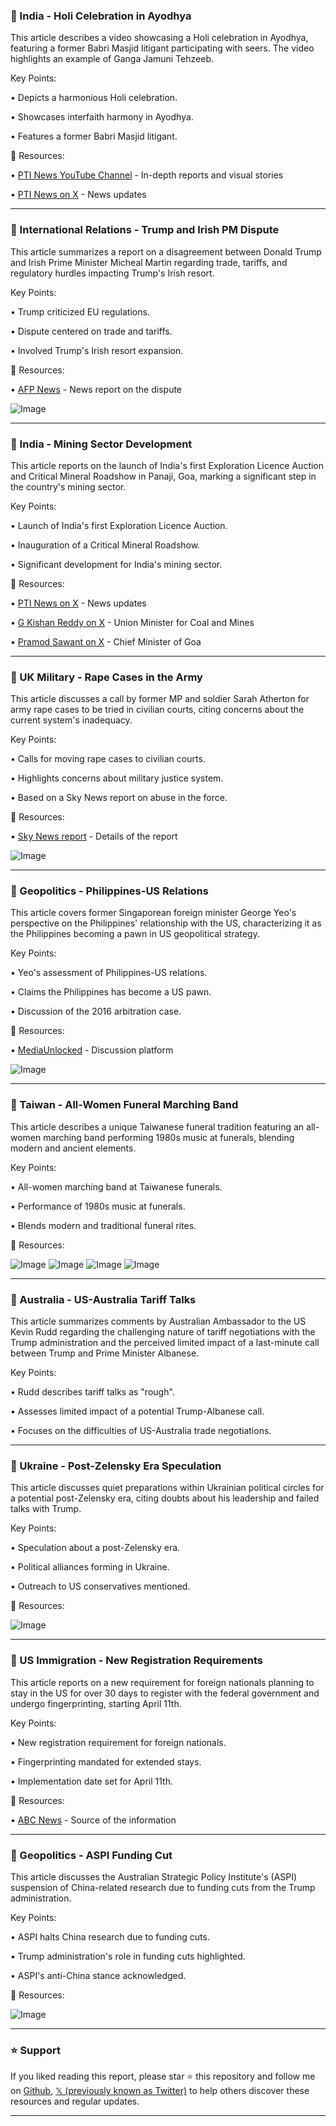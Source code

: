 ### 🤖 India - Holi Celebration in Ayodhya

This article describes a video showcasing a Holi celebration in Ayodhya, featuring a former Babri Masjid litigant participating with seers.  The video highlights an example of Ganga Jamuni Tehzeeb.


Key Points:

• Depicts a harmonious Holi celebration.

• Showcases interfaith harmony in Ayodhya.

• Features a former Babri Masjid litigant.


🔗 Resources:

• [PTI News YouTube Channel](https://youtu.be/QL6Fla5rXc4) - In-depth reports and visual stories

• [PTI News on X](https://x.com/PTI_News) - News updates


---
### 🤖 International Relations - Trump and Irish PM Dispute

This article summarizes a report on a disagreement between Donald Trump and Irish Prime Minister Micheal Martin regarding trade, tariffs, and regulatory hurdles impacting Trump's Irish resort.


Key Points:

• Trump criticized EU regulations.

• Dispute centered on trade and tariffs.

• Involved Trump's Irish resort expansion.


🔗 Resources:

• [AFP News](https://u.afp.com/SUWD) - News report on the dispute

![Image](https://pbs.twimg.com/media/Gl4V0-bakAAIYTw?format=jpg&name=small)


---
### 🚀 India - Mining Sector Development

This article reports on the launch of India's first Exploration Licence Auction and Critical Mineral Roadshow in Panaji, Goa, marking a significant step in the country's mining sector.


Key Points:

• Launch of India's first Exploration Licence Auction.

• Inauguration of a Critical Mineral Roadshow.

• Significant development for India's mining sector.


🔗 Resources:

• [PTI News on X](https://x.com/PTI_News) - News updates

• [G Kishan Reddy on X](https://x.com/kishanreddybjp) - Union Minister for Coal and Mines

• [Pramod Sawant on X](https://x.com/DrPramodPSawant) - Chief Minister of Goa


---
### 🤖 UK Military - Rape Cases in the Army

This article discusses a call by former MP and soldier Sarah Atherton for army rape cases to be tried in civilian courts, citing concerns about the current system's inadequacy.


Key Points:

• Calls for moving rape cases to civilian courts.

• Highlights concerns about military justice system.

• Based on a Sky News report on abuse in the force.


🔗 Resources:

• [Sky News report](https://trib.al/h9URSCf) - Details of the report

![Image](https://pbs.twimg.com/media/Gl58kX4XYAAkvmG.jpg)


---
### 🤖 Geopolitics - Philippines-US Relations

This article covers former Singaporean foreign minister George Yeo's perspective on the Philippines' relationship with the US, characterizing it as the Philippines becoming a pawn in US geopolitical strategy.


Key Points:

• Yeo's assessment of Philippines-US relations.

• Claims the Philippines has become a US pawn.

• Discussion of the 2016 arbitration case.


🔗 Resources:

• [MediaUnlocked](https://x.com/hashtag/MediaUnlocked?src=hashtag_click) -  Discussion platform

![Image](https://pbs.twimg.com/amplify_video_thumb/1900086782617853952/img/UPAo3HH4F1Uxi27r.jpg)


---
### 🤖 Taiwan - All-Women Funeral Marching Band

This article describes a unique Taiwanese funeral tradition featuring an all-women marching band performing 1980s music at funerals, blending modern and ancient elements.


Key Points:

• All-women marching band at Taiwanese funerals.

• Performance of 1980s music at funerals.

• Blends modern and traditional funeral rites.


🔗 Resources:

![Image](https://pbs.twimg.com/media/Gl5sIw_aQAAkbWG?format=jpg&name=360x360)
![Image](https://pbs.twimg.com/media/Gl5sIxBaUAAV28e?format=jpg&name=360x360)
![Image](https://pbs.twimg.com/media/Gl5sIxAaoAAtuyX?format=jpg&name=360x360)
![Image](https://pbs.twimg.com/media/Gl5sIxubsAAvew4?format=jpg&name=360x360)


---
### 🤖 Australia - US-Australia Tariff Talks

This article summarizes comments by Australian Ambassador to the US Kevin Rudd regarding the challenging nature of tariff negotiations with the Trump administration and the perceived limited impact of a last-minute call between Trump and Prime Minister Albanese.


Key Points:

• Rudd describes tariff talks as "rough".

• Assesses limited impact of a potential Trump-Albanese call.

• Focuses on the difficulties of US-Australia trade negotiations.


---
### 🤖 Ukraine - Post-Zelensky Era Speculation

This article discusses quiet preparations within Ukrainian political circles for a potential post-Zelensky era, citing doubts about his leadership and failed talks with Trump.


Key Points:

• Speculation about a post-Zelensky era.

• Political alliances forming in Ukraine.

• Outreach to US conservatives mentioned.


🔗 Resources:

![Image](https://pbs.twimg.com/media/Gl5xrmqXEAAN8Ul?format=jpg&name=small)


---
### 🤖 US Immigration - New Registration Requirements

This article reports on a new requirement for foreign nationals planning to stay in the US for over 30 days to register with the federal government and undergo fingerprinting, starting April 11th.


Key Points:

• New registration requirement for foreign nationals.

• Fingerprinting mandated for extended stays.

• Implementation date set for April 11th.


🔗 Resources:

• [ABC News](https://x.com/ABC) - Source of the information


---
### 🤖 Geopolitics - ASPI Funding Cut

This article discusses the Australian Strategic Policy Institute's (ASPI) suspension of China-related research due to funding cuts from the Trump administration.


Key Points:

• ASPI halts China research due to funding cuts.

• Trump administration's role in funding cuts highlighted.

• ASPI's anti-China stance acknowledged.


🔗 Resources:

![Image](https://pbs.twimg.com/amplify_video_thumb/1900065430456389632/img/0V5QtknQTqHH04sO.jpg)


---

### ⭐️ Support

If you liked reading this report, please star ⭐️ this repository and follow me on [Github](https://github.com/Drix10), [𝕏 (previously known as Twitter)](https://x.com/DRIX_10_) to help others discover these resources and regular updates.

---